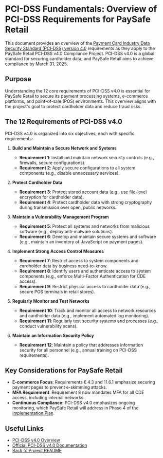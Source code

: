 # PCI-DSS Fundamentals: Overview of PCI-DSS Requirements for PaySafe Retail

This document provides an overview of the [Payment Card Industry Data Security Standard (PCI-DSS) version 4.0](https://www.pcisecuritystandards.org/document_library/?category=pcidss&document=pci_dss) requirements as they apply to the PaySafe Retail PCI-DSS v4.0 Compliance Project. PCI-DSS v4.0 is a global standard for securing cardholder data, and PaySafe Retail aims to achieve compliance by March 31, 2025.

## Purpose
Understanding the 12 core requirements of PCI-DSS v4.0 is essential for PaySafe Retail to secure its payment processing systems, e-commerce platforms, and point-of-sale (POS) environments. This overview aligns with the project's goal to protect cardholder data and reduce fraud risks.

## The 12 Requirements of PCI-DSS v4.0
PCI-DSS v4.0 is organized into six objectives, each with specific requirements:

1. **Build and Maintain a Secure Network and Systems**
   - **Requirement 1**: Install and maintain network security controls (e.g., firewalls, secure configurations).
   - **Requirement 2**: Apply secure configurations to all system components (e.g., disable unnecessary services).

2. **Protect Cardholder Data**
   - **Requirement 3**: Protect stored account data (e.g., use file-level encryption for cardholder data).
   - **Requirement 4**: Protect cardholder data with strong cryptography during transmission over open, public networks.

3. **Maintain a Vulnerability Management Program**
   - **Requirement 5**: Protect all systems and networks from malicious software (e.g., deploy anti-malware solutions).
   - **Requirement 6**: Develop and maintain secure systems and software (e.g., maintain an inventory of JavaScript on payment pages).

4. **Implement Strong Access Control Measures**
   - **Requirement 7**: Restrict access to system components and cardholder data by business need-to-know.
   - **Requirement 8**: Identify users and authenticate access to system components (e.g., enforce Multi-Factor Authentication for CDE access).
   - **Requirement 9**: Restrict physical access to cardholder data (e.g., secure POS terminals in retail stores).

5. **Regularly Monitor and Test Networks**
   - **Requirement 10**: Track and monitor all access to network resources and cardholder data (e.g., implement automated log monitoring).
   - **Requirement 11**: Regularly test security systems and processes (e.g., conduct vulnerability scans).

6. **Maintain an Information Security Policy**
   - **Requirement 12**: Maintain a policy that addresses information security for all personnel (e.g., annual training on PCI-DSS requirements).

## Key Considerations for PaySafe Retail
- **E-commerce Focus**: Requirements 6.4.3 and 11.6.1 emphasize securing payment pages to prevent e-skimming attacks.
- **MFA Requirement**: Requirement 8 now mandates MFA for all CDE access, including internal networks.
- **Continuous Compliance**: PCI-DSS v4.0 emphasizes ongoing monitoring, which PaySafe Retail will address in Phase 4 of the [Implementation Plan](implementation-plan/README.md).

## Useful Links
- [PCI-DSS v4.0 Overview](../../PCI-DSS-v4.0-Overview/README.md)
- [Official PCI-DSS v4.0 Documentation](https://www.pcisecuritystandards.org/document_library/?category=pcidss&document=pci_dss)
- [Back to Project README](../README.md)
